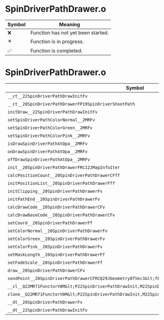 # SpinDriverPathDrawer.o
| Symbol | Meaning 
| ------------- | ------------- 
| :x: | Function has not yet been started. 
| :eight_pointed_black_star: | Function is in progress. 
| :white_check_mark: | Function is completed. 


# SpinDriverPathDrawer.o
| Symbol | Decompiled? |
| ------------- | ------------- |
| `__ct__22SpinDriverPathDrawInitFv` | :white_check_mark: |
| `__ct__20SpinDriverPathDrawerFP19SpinDriverShootPath` | :white_check_mark: |
| `initDraw__22SpinDriverPathDrawInitFv` | :x: |
| `setSpinDriverPathColorNormal__2MRFv` | :white_check_mark: |
| `setSpinDriverPathColorGreen__2MRFv` | :white_check_mark: |
| `setSpinDriverPathColorPink__2MRFv` | :white_check_mark: |
| `isDrawSpinDriverPathAtOpa__2MRFv` | :white_check_mark: |
| `onDrawSpinDriverPathAtOpa__2MRFv` | :white_check_mark: |
| `offDrawSpinDriverPathAtOpa__2MRFv` | :white_check_mark: |
| `init__20SpinDriverPathDrawerFRC12JMapInfoIter` | :white_check_mark: |
| `calcPositionCount__20SpinDriverPathDrawerCFff` | :x: |
| `initPositionList__20SpinDriverPathDrawerFff` | :x: |
| `initClipping__20SpinDriverPathDrawerFv` | :white_check_mark: |
| `initPathEnd__20SpinDriverPathDrawerFv` | :white_check_mark: |
| `calcDrawCode__20SpinDriverPathDrawerCFv` | :white_check_mark: |
| `calcDrawBaseCode__20SpinDriverPathDrawerCFv` | :white_check_mark: |
| `setCoord__20SpinDriverPathDrawerFf` | :white_check_mark: |
| `setColorNormal__20SpinDriverPathDrawerFv` | :white_check_mark: |
| `setColorGreen__20SpinDriverPathDrawerFv` | :white_check_mark: |
| `setColorPink__20SpinDriverPathDrawerFv` | :white_check_mark: |
| `setMaskLength__20SpinDriverPathDrawerFf` | :white_check_mark: |
| `setFadeScale__20SpinDriverPathDrawerFf` | :white_check_mark: |
| `draw__20SpinDriverPathDrawerCFv` | :x: |
| `sendPoint__20SpinDriverPathDrawerCFRCQ29JGeometry8TVec3&lt;f&gt;ff` | :white_check_mark: |
| `__cl__Q22MR71FunctorV0M&lt;P22SpinDriverPathDrawInit,M22SpinDriverPathDrawInitFPCvPv_v&gt;CFv` | :white_check_mark: |
| `clone__Q22MR71FunctorV0M&lt;P22SpinDriverPathDrawInit,M22SpinDriverPathDrawInitFPCvPv_v&gt;CFP7JKRHeap` | :white_check_mark: |
| `__dt__20SpinDriverPathDrawerFv` | :white_check_mark: |
| `__dt__22SpinDriverPathDrawInitFv` | :white_check_mark: |
